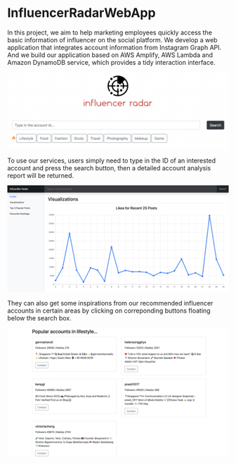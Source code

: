 # InfluencerRadarWebApp

In this project, we aim to help marketing employees quickly access the basic information of influencer on the social platform. We develop a web application that integrates account information from Instagram Graph API. And we build our application based on AWS Amplify, AWS Lambda and Amazon DynamoDB service, which provides a tidy interaction interface.

![alt text](https://github.com/popovsky88/InfluencerRadarWebApp/blob/main/UI/index.png)

To use our services, users simply need to type in the ID of an interested account and press the search button, then a detailed account analysis report will be returned. 

![alt text](https://github.com/popovsky88/InfluencerRadarWebApp/blob/main/UI/visualization.png)

They can also get some inspirations from our recommended influencer accounts in certain areas by clicking on correponding buttons floating below the search box.

![alt text](https://github.com/popovsky88/InfluencerRadarWebApp/blob/main/UI/Lifestyle.png)
